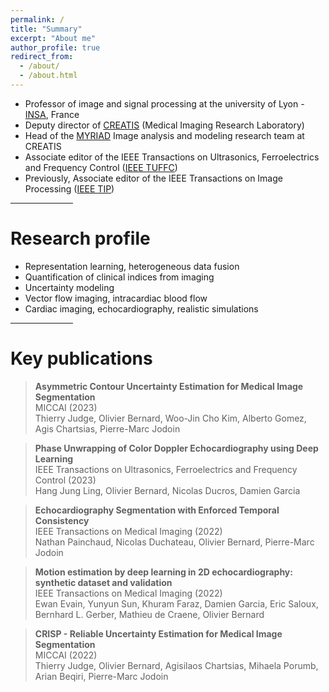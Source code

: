 ```yaml
---
permalink: /
title: "Summary"
excerpt: "About me"
author_profile: true
redirect_from: 
  - /about/
  - /about.html
---
```


- Professor of image and signal processing at the university of Lyon - [INSA](https://www.insa-lyon.fr/en/), France
- Deputy director of [CREATIS](https://www.creatis.insa-lyon.fr/site/en) (Medical Imaging Research Laboratory)
- Head of the [MYRIAD](https://creatis-myriad.github.io/) Image analysis and modeling research team at CREATIS
- Associate editor of the IEEE Transactions on Ultrasonics, Ferroelectrics and Frequency Control ([IEEE TUFFC](https://ieeexplore.ieee.org/xpl/RecentIssue.jsp?punumber=58))
- Previously, Associate editor of the IEEE Transactions on Image Processing ([IEEE TIP](https://ieeexplore.ieee.org/xpl/RecentIssue.jsp?punumber=83))

<hr align=center width="100">

Research profile
======

- Representation learning, heterogeneous data fusion
- Quantification of clinical indices from imaging
- Uncertainty modeling
- Vector flow imaging, intracardiac blood flow
- Cardiac imaging, echocardiography, realistic simulations

<hr align=center width="100">

Key publications
======

> **Asymmetric Contour Uncertainty Estimation for Medical Image Segmentation** <br>
> MICCAI (2023) <br>
> Thierry Judge, Olivier Bernard, Woo-Jin Cho Kim, Alberto Gomez, Agis Chartsias, Pierre-Marc Jodoin

> **Phase Unwrapping of Color Doppler Echocardiography using Deep Learning** <br>
> IEEE Transactions on Ultrasonics, Ferroelectrics and Frequency Control (2023) <br>
> Hang Jung Ling, Olivier Bernard, Nicolas Ducros, Damien Garcia

> **Echocardiography Segmentation with Enforced Temporal Consistency** <br>
> IEEE Transactions on Medical Imaging (2022) <br>
> Nathan Painchaud, Nicolas Duchateau, Olivier Bernard, Pierre-Marc Jodoin

> **Motion estimation by deep learning in 2D echocardiography: synthetic dataset and validation** <br>
> IEEE Transactions on Medical Imaging (2022) <br>
> Ewan Evain, Yunyun Sun, Khuram Faraz, Damien Garcia, Eric Saloux, Bernhard L. Gerber, Mathieu de Craene, Olivier Bernard

> **CRISP - Reliable Uncertainty Estimation for Medical Image Segmentation** <br>
> MICCAI (2022) <br>
> Thierry Judge, Olivier Bernard, Agisilaos Chartsias, Mihaela Porumb, Arian Beqiri, Pierre-Marc Jodoin


